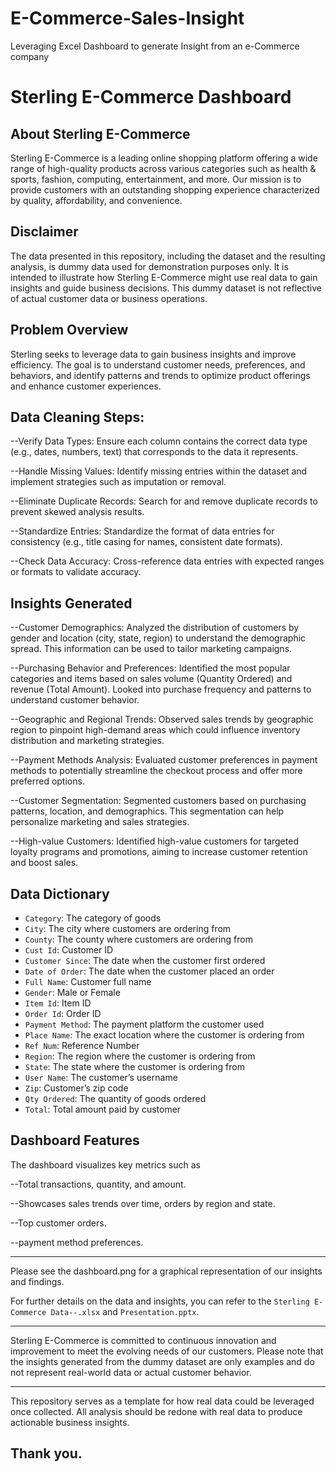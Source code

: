 # E-Commerce-Sales-Insight
Leveraging Excel Dashboard to generate Insight from an e-Commerce company

# Sterling E-Commerce Dashboard

## About Sterling E-Commerce
Sterling E-Commerce is a leading online shopping platform offering a wide range of high-quality products across various categories such as health & sports, fashion, computing, entertainment, and more. Our mission is to provide customers with an outstanding shopping experience characterized by quality, affordability, and convenience.

## Disclaimer
The data presented in this repository, including the dataset and the resulting analysis, is dummy data used for demonstration purposes only. It is intended to illustrate how Sterling E-Commerce might use real data to gain insights and guide business decisions. This dummy dataset is not reflective of actual customer data or business operations.


## Problem Overview
Sterling seeks to leverage data to gain business insights and improve efficiency. The goal is to understand customer needs, preferences, and behaviors, and identify patterns and trends to optimize product offerings and enhance customer experiences.

## Data Cleaning Steps:
--Verify Data Types: Ensure each column contains the correct data type (e.g., dates, numbers, text) that corresponds to the data it represents.

--Handle Missing Values: Identify missing entries within the dataset and implement strategies such as imputation or removal.

--Eliminate Duplicate Records: Search for and remove duplicate records to prevent skewed analysis results.

--Standardize Entries: Standardize the format of data entries for consistency (e.g., title casing for names, consistent date formats).

--Check Data Accuracy: Cross-reference data entries with expected ranges or formats to validate accuracy.

## Insights Generated
--Customer Demographics: Analyzed the distribution of customers by gender and location (city, state, region) to understand the demographic spread. 
    This information can be used to tailor marketing campaigns.
  
--Purchasing Behavior and Preferences: Identified the most popular categories and items based on sales volume (Quantity Ordered) and revenue (Total Amount).
     Looked into purchase frequency and patterns to understand customer behavior.
  
--Geographic and Regional Trends: Observed sales trends by geographic region to pinpoint high-demand areas which could influence inventory distribution and marketing strategies.

--Payment Methods Analysis: Evaluated customer preferences in payment methods to potentially streamline the checkout process and offer more preferred options.

--Customer Segmentation: Segmented customers based on purchasing patterns, location, and demographics. This segmentation can help personalize marketing and sales strategies.

--High-value Customers: Identified high-value customers for targeted loyalty programs and promotions, aiming to increase customer retention and boost sales.

## Data Dictionary
- `Category`: The category of goods
- `City`: The city where customers are ordering from
- `County`: The county where customers are ordering from
- `Cust Id`: Customer ID
- `Customer Since`: The date when the customer first ordered
- `Date of Order`: The date when the customer placed an order
- `Full Name`: Customer full name
- `Gender`: Male or Female
- `Item Id`: Item ID
- `Order Id`: Order ID
- `Payment Method`: The payment platform the customer used
- `Place Name`: The exact location where the customer is ordering from
- `Ref Num`: Reference Number
- `Region`: The region where the customer is ordering from
- `State`: The state where the customer is ordering from
- `User Name`: The customer’s username
- `Zip`: Customer’s zip code
- `Qty Ordered`: The quantity of goods ordered
- `Total`: Total amount paid by customer

## Dashboard Features
The dashboard visualizes key metrics such as 

--Total transactions, quantity, and amount. 

--Showcases sales trends over time, orders by region and state.

--Top customer orders.

--payment method preferences.

---

Please see the dashboard.png for a graphical representation of our insights and findings.

For further details on the data and insights, you can refer to the `Sterling E-Commerce Data--.xlsx` and `Presentation.pptx`.

---

Sterling E-Commerce is committed to continuous innovation and improvement to meet the evolving needs of our customers.
Please note that the insights generated from the dummy dataset are only examples and do not represent real-world data or actual customer behavior.

---

This repository serves as a template for how real data could be leveraged once collected. All analysis should be redone with real data to produce actionable business insights.
## Thank you.
